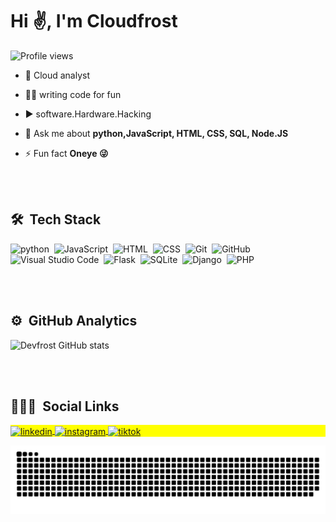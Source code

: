 <h1 align="left">Hi ✌, I'm Cloudfrost</h1>
<p align="left"> <img src="https://komarev.com/ghpvc/?username=maykbrito&color=yellow" alt="Profile views" /> </p>


- 🔭 Cloud analyst

- 👨‍💻 writing code for fun

- ▶️ software.Hardware.Hacking

- 💬 Ask me about **python,JavaScript, HTML, CSS, SQL, Node.JS**

- ⚡ Fun fact **Oneye 😜**

<br><br>

## 🛠 &nbsp;Tech Stack
![python](https://img.shields.io/badge/-python-05122A?style=flat&logo=python)&nbsp;
![JavaScript](https://img.shields.io/badge/-JavaScript-05122A?style=flat&logo=javascript)&nbsp;
![HTML](https://img.shields.io/badge/-HTML-05122A?style=flat&logo=HTML5)&nbsp;
![CSS](https://img.shields.io/badge/-CSS-05122A?style=flat&logo=CSS3&logoColor=1572B6)&nbsp;
![Git](https://img.shields.io/badge/-Git-05122A?style=flat&logo=git)&nbsp;
![GitHub](https://img.shields.io/badge/-GitHub-05122A?style=flat&logo=github)&nbsp;
![Visual Studio Code](https://img.shields.io/badge/-Visual%20Studio%20Code-05122A?style=flat&logo=visual-studio-code&logoColor=007ACC)&nbsp;
![Flask](https://img.shields.io/badge/-Flask-05122A?style=flat&logo=FLASK)&nbsp;
![SQLite](https://img.shields.io/badge/-SQLite-05122A?style=flat&logo=sqlite)&nbsp;
![Django](https://img.shields.io/badge/-Django-05122A?style=flat&logo=Django)&nbsp;
![PHP](https://img.shields.io/badge/-PHP-05122A?style=flat&logo=PHP)&nbsp;

<br><br>

## ⚙️ &nbsp;GitHub Analytics
![Devfrost GitHub stats](https://github-readme-stats.vercel.app/api?username=Devfrost&show_icons=true&theme=dark)


<br><br>

## 👨🏽‍🦲 &nbsp;Social Links

<p align="left" style="background:yellow">

<a href="https://www.linkedin.com/in/joy-meireles/" target="_blank">
  <img align="center" src="https://img.shields.io/badge/-joy meireles-05122A?style=flat&logo=linkedin" alt="linkedin"/>
</a>
<a href="https://www.instagram.com/joy.meireles/" target="_blank">
 <img align="center" src="https://img.shields.io/badge/-joy meireles-05122A?style=flat&logo=instagram" alt="instagram"/>
</a>
<a href="https://www.tiktok.com/@cloudfros" target="_blank">
  <img align="center" src="https://img.shields.io/badge/-joy meireles-05122A?style=flat&logo=tiktok"alt="tiktok"/>
</p>

 
 
  ![Snake animation](https://github.com/ellen2121/ellen2121/blob/output/github-contribution-grid-snake.svg)
 
</div>
 




